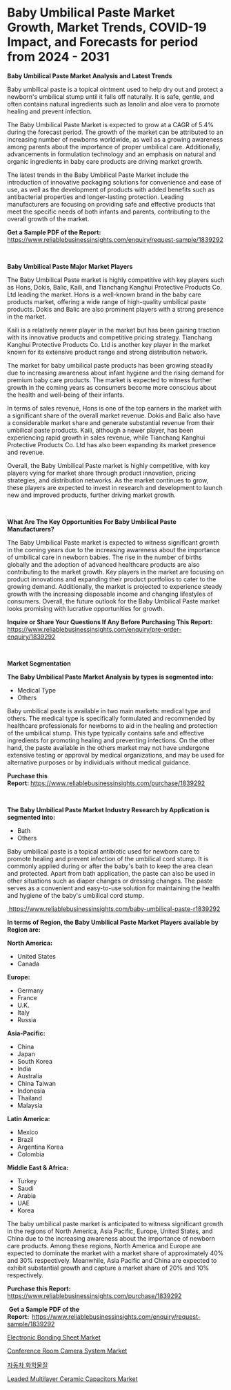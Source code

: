 <p><h1>Baby Umbilical Paste Market Growth, Market Trends, COVID-19 Impact, and Forecasts for period from 2024 - 2031</h1></p><p><strong>Baby Umbilical Paste Market Analysis and Latest Trends</strong></p>
<p><p>Baby umbilical paste is a topical ointment used to help dry out and protect a newborn's umbilical stump until it falls off naturally. It is safe, gentle, and often contains natural ingredients such as lanolin and aloe vera to promote healing and prevent infection.</p><p>The Baby Umbilical Paste Market is expected to grow at a CAGR of 5.4% during the forecast period. The growth of the market can be attributed to an increasing number of newborns worldwide, as well as a growing awareness among parents about the importance of proper umbilical care. Additionally, advancements in formulation technology and an emphasis on natural and organic ingredients in baby care products are driving market growth.</p><p>The latest trends in the Baby Umbilical Paste Market include the introduction of innovative packaging solutions for convenience and ease of use, as well as the development of products with added benefits such as antibacterial properties and longer-lasting protection. Leading manufacturers are focusing on providing safe and effective products that meet the specific needs of both infants and parents, contributing to the overall growth of the market.</p></p>
<p><strong>Get a Sample PDF of the Report:&nbsp;</strong> <a href="https://www.reliablebusinessinsights.com/enquiry/request-sample/1839292">https://www.reliablebusinessinsights.com/enquiry/request-sample/1839292</a></p>
<p>&nbsp;</p>
<p><strong>Baby Umbilical Paste Major Market Players</strong></p>
<p><p>The Baby Umbilical Paste market is highly competitive with key players such as Hons, Dokis, Balic, Kaili, and Tianchang Kanghui Protective Products Co. Ltd leading the market. Hons is a well-known brand in the baby care products market, offering a wide range of high-quality umbilical paste products. Dokis and Balic are also prominent players with a strong presence in the market.</p><p>Kaili is a relatively newer player in the market but has been gaining traction with its innovative products and competitive pricing strategy. Tianchang Kanghui Protective Products Co. Ltd is another key player in the market known for its extensive product range and strong distribution network.</p><p>The market for baby umbilical paste products has been growing steadily due to increasing awareness about infant hygiene and the rising demand for premium baby care products. The market is expected to witness further growth in the coming years as consumers become more conscious about the health and well-being of their infants.</p><p>In terms of sales revenue, Hons is one of the top earners in the market with a significant share of the overall market revenue. Dokis and Balic also have a considerable market share and generate substantial revenue from their umbilical paste products. Kaili, although a newer player, has been experiencing rapid growth in sales revenue, while Tianchang Kanghui Protective Products Co. Ltd has also been expanding its market presence and revenue.</p><p>Overall, the Baby Umbilical Paste market is highly competitive, with key players vying for market share through product innovation, pricing strategies, and distribution networks. As the market continues to grow, these players are expected to invest in research and development to launch new and improved products, further driving market growth.</p></p>
<p>&nbsp;</p>
<p><strong>What Are The Key Opportunities For Baby Umbilical Paste Manufacturers?</strong></p>
<p><p>The Baby Umbilical Paste market is expected to witness significant growth in the coming years due to the increasing awareness about the importance of umbilical care in newborn babies. The rise in the number of births globally and the adoption of advanced healthcare products are also contributing to the market growth. Key players in the market are focusing on product innovations and expanding their product portfolios to cater to the growing demand. Additionally, the market is projected to experience steady growth with the increasing disposable income and changing lifestyles of consumers. Overall, the future outlook for the Baby Umbilical Paste market looks promising with lucrative opportunities for growth.</p></p>
<p><strong>Inquire or Share Your Questions If Any Before Purchasing This Report:</strong> <a href="https://www.reliablebusinessinsights.com/enquiry/pre-order-enquiry/1839292">https://www.reliablebusinessinsights.com/enquiry/pre-order-enquiry/1839292</a></p>
<p>&nbsp;</p>
<p><strong>Market Segmentation</strong></p>
<p><strong>The Baby Umbilical Paste Market Analysis by types is segmented into:</strong></p>
<p><ul><li>Medical Type</li><li>Others</li></ul></p>
<p><p>Baby umbilical paste is available in two main markets: medical type and others. The medical type is specifically formulated and recommended by healthcare professionals for newborns to aid in the healing and protection of the umbilical stump. This type typically contains safe and effective ingredients for promoting healing and preventing infections. On the other hand, the paste available in the others market may not have undergone extensive testing or approval by medical organizations, and may be used for alternative purposes or by individuals without medical guidance.</p></p>
<p><strong>Purchase this Report:&nbsp;</strong><a href="https://www.reliablebusinessinsights.com/purchase/1839292">https://www.reliablebusinessinsights.com/purchase/1839292</a></p>
<p>&nbsp;</p>
<p><strong>The Baby Umbilical Paste Market Industry Research by Application is segmented into:</strong></p>
<p><ul><li>Bath</li><li>Others</li></ul></p>
<p><p>Baby umbilical paste is a topical antibiotic used for newborn care to promote healing and prevent infection of the umbilical cord stump. It is commonly applied during or after the baby's bath to keep the area clean and protected. Apart from bath application, the paste can also be used in other situations such as diaper changes or dressing changes. The paste serves as a convenient and easy-to-use solution for maintaining the health and hygiene of the baby's umbilical cord stump.</p></p>
<p><a href="https://www.reliablebusinessinsights.com/baby-umbilical-paste-r1839292">&nbsp;https://www.reliablebusinessinsights.com/baby-umbilical-paste-r1839292</a></p>
<p><strong>In terms of Region, the Baby Umbilical Paste Market Players available by Region are:</strong></p>
<p>
    <p> <strong> North America: </strong>
        <ul>
            <li>United States</li>
            <li>Canada</li>
        </ul>
        </p> 
    <p> <strong> Europe: </strong>
        <ul>
            <li>Germany</li>
            <li>France</li>
            <li>U.K.</li>
            <li>Italy</li>
            <li>Russia</li>
        </ul>
        </p> 
    <p> <strong> Asia-Pacific: </strong>
        <ul>
            <li>China</li>
            <li>Japan</li>
            <li>South Korea</li>
            <li>India</li>
            <li>Australia</li>
            <li>China Taiwan</li>
            <li>Indonesia</li>
            <li>Thailand</li>
            <li>Malaysia</li>
        </ul>
        </p> 
    <p> <strong> Latin America: </strong>
        <ul>
            <li>Mexico</li>
            <li>Brazil</li>
            <li>Argentina Korea</li>
            <li>Colombia</li>
        </ul>
        </p> 
    <p> <strong> Middle East & Africa: </strong>
        <ul>
            <li>Turkey</li>
            <li>Saudi</li>
            <li>Arabia</li>
            <li>UAE</li>
            <li>Korea</li>
        </ul>
    </p>
    </p>
<p><p>The baby umbilical paste market is anticipated to witness significant growth in the regions of North America, Asia Pacific, Europe, United States, and China due to the increasing awareness about the importance of newborn care products. Among these regions, North America and Europe are expected to dominate the market with a market share of approximately 40% and 30% respectively. Meanwhile, Asia Pacific and China are expected to exhibit substantial growth and capture a market share of 20% and 10% respectively.</p></p>
<p><strong>Purchase this Report: </strong><a href="https://www.reliablebusinessinsights.com/purchase/1839292">https://www.reliablebusinessinsights.com/purchase/1839292</a></p>
<p>&nbsp;<strong>Get a Sample PDF of the Report:&nbsp;&nbsp;</strong><a href="https://www.reliablebusinessinsights.com/enquiry/request-sample/1839292">https://www.reliablebusinessinsights.com/enquiry/request-sample/1839292</a></p>
<p><strong></strong></p>
<p><p><a href="https://medium.com/@sloanlkins7856/electronic-bonding-sheet-market-size-share-trends-analysis-report-by-end-use-ba199777c221">Electronic Bonding Sheet Market</a></p><p><a href="https://github.com/rakibtthstu9900/Market-Research-Report-List-1/blob/main/conference-room-camera-system-market.md">Conference Room Camera System Market</a></p><p><a href="https://github.com/nigaleamar09/Market-Research-Report-List-2/blob/main/983285740358.md">자동차 화학물질</a></p><p><a href="https://medium.com/@fredyconn_73380/insights-into-the-leaded-multilayer-ceramic-capacitors-industry-market-financial-status-market-4d9bb0af15f2">Leaded Multilayer Ceramic Capacitors Market</a></p></p>